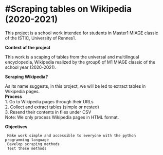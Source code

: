 #Scraping tables on Wikipedia (2020-2021)  
===================
This project is a school work intended for students in Master1 MIAGE classic of the ISTIC, University of Rennes1.

**Context of the project**

This work is a scaping of tables from the universal and multilingual encyclopedia, Wikipedia realized by the group6 of M1 MIAGE classic of the school year (2020-2021).
 
**Scraping Wikipedia?**

As its name suggests, in this project, we will be led to extract tables in Wikipedia pages.  
    **Process**  
      1. Go to Wikipedia pages through their URLs  
      2. Collect and extract tables (simple or nested)   
      3. Resend their contents in files under CSV  
      Note: We only process Wikipedia pages in HTML format.  

**Objectives**  

     Make work simple and accessible to everyone with the python programming language  
     Develop scraping methods  
     Test these methods  
